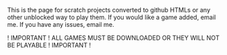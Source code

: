 This is the page for scratch projects converted to github HTMLs or any other unblocked way to play them.
If you would like a game added, email me.
If you have any issues, email me.

! IMPORTANT ! ALL GAMES MUST BE DOWNLOADED OR THEY WILL NOT BE PLAYABLE ! IMPORTANT !
